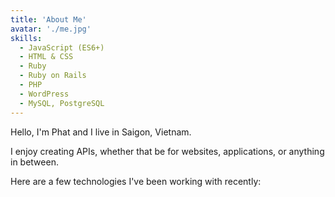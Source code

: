 ```yaml
---
title: 'About Me'
avatar: './me.jpg'
skills:
  - JavaScript (ES6+)
  - HTML & CSS
  - Ruby
  - Ruby on Rails
  - PHP
  - WordPress
  - MySQL, PostgreSQL
---
```


Hello, I'm Phat and I live in Saigon, Vietnam.

I enjoy creating APIs, whether that be for websites, applications, or anything in between.

Here are a few technologies I've been working with recently:
